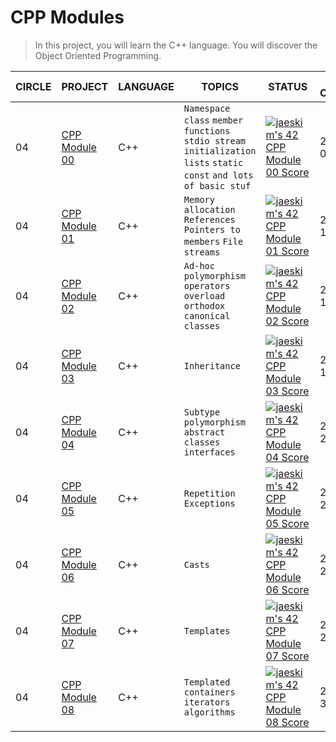 # CPP Modules

> In this project, you will learn the C++ language. You will discover the Object Oriented Programming.

| CIRCLE | PROJECT                      | LANGUAGE | TOPICS                                                                                                                 | STATUS                                                                                                                                           | Date of Completion |
| ------ | ---------------------------- | -------- | ---------------------------------------------------------------------------------------------------------------------- | ------------------------------------------------------------------------------------------------------------------------------------------------ | ------------------ |
| 04     | [CPP Module 00](./module-00) | C++      | `Namespace` `class` `member functions` `stdio stream` `initialization lists` `static` `const` `and lots of basic stuf` | [![jaeskim's 42 CPP Module 00 Score](https://badge42.herokuapp.com/api/project/jaeskim/CPP%20Module%2000)](https://github.com/JaeSeoKim/badge42) | 2021-07-06         |
| 04     | [CPP Module 01](./module-01) | C++      | `Memory allocation` `References` `Pointers to members` `File streams`                                                  | [![jaeskim's 42 CPP Module 01 Score](https://badge42.herokuapp.com/api/project/jaeskim/CPP%20Module%2001)](https://github.com/JaeSeoKim/badge42) | 2021-07-14         |
| 04     | [CPP Module 02](./module-02) | C++      | `Ad-hoc polymorphism` `operators overload` `orthodox canonical classes`                                                | [![jaeskim's 42 CPP Module 02 Score](https://badge42.herokuapp.com/api/project/jaeskim/CPP%20Module%2002)](https://github.com/JaeSeoKim/badge42) | 2021-07-19         |
| 04     | [CPP Module 03](./module-03) | C++      | `Inheritance`                                                                                                          | [![jaeskim's 42 CPP Module 03 Score](https://badge42.herokuapp.com/api/project/jaeskim/CPP%20Module%2003)](https://github.com/JaeSeoKim/badge42) | 2021-07-17         |
| 04     | [CPP Module 04](./module-04) | C++      | `Subtype polymorphism` `abstract classes` `interfaces`                                                                 | [![jaeskim's 42 CPP Module 04 Score](https://badge42.herokuapp.com/api/project/jaeskim/CPP%20Module%2004)](https://github.com/JaeSeoKim/badge42) | 2021-07-25         |
| 04     | [CPP Module 05](./module-05) | C++      | `Repetition` `Exceptions`                                                                                              | [![jaeskim's 42 CPP Module 05 Score](https://badge42.herokuapp.com/api/project/jaeskim/CPP%20Module%2005)](https://github.com/JaeSeoKim/badge42) | 2021-07-29         |
| 04     | [CPP Module 06](./module-06) | C++      | `Casts`                                                                                                                | [![jaeskim's 42 CPP Module 06 Score](https://badge42.herokuapp.com/api/project/jaeskim/CPP%20Module%2006)](https://github.com/JaeSeoKim/badge42) | 2021-08-26         |
| 04     | [CPP Module 07](./module-07) | C++      | `Templates`                                                                                                            | [![jaeskim's 42 CPP Module 07 Score](https://badge42.herokuapp.com/api/project/jaeskim/CPP%20Module%2007)](https://github.com/JaeSeoKim/badge42) | 2021-08-29         |
| 04     | [CPP Module 08](./module-08) | C++      | `Templated containers` `iterators` `algorithms`                                                                        | [![jaeskim's 42 CPP Module 08 Score](https://badge42.herokuapp.com/api/project/jaeskim/CPP%20Module%2008)](https://github.com/JaeSeoKim/badge42) | 2021-08-31         |
